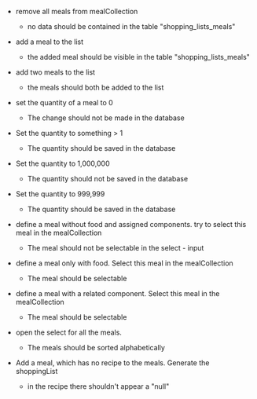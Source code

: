 - remove all meals from mealCollection
    - no data should be contained in the table "shopping_lists_meals"

- add a meal to the list
    - the added meal should be visible in the table "shopping_lists_meals"

- add two meals to the list
    - the meals should both be added to the list

- set the quantity of a meal to 0
    - The change should not be made in the database

- Set the quantity to something > 1
    - The quantity should be saved in the database

- Set the quantity to 1,000,000
    - The quantity should not be saved in the database

- Set the quantity to 999,999
    - The quantity should be saved in the database

- define a meal without food and assigned components. try to select this meal in the mealCollection
    - The meal should not be selectable in the select - input

- define a meal only with food. Select this meal in the mealCollection
     - The meal should be selectable

- define a meal with a related component. Select this meal in the mealCollection
     - The meal should be selectable

- open the select for all the meals.
    - The meals should be sorted alphabetically

- Add a meal, which has no recipe to the meals. Generate the shoppingList
    - in the recipe there shouldn't appear a "null"